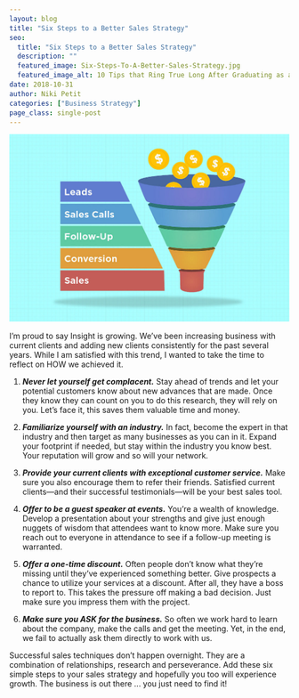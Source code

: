 ```yaml
---
layout: blog
title: "Six Steps to a Better Sales Strategy"
seo:
  title: "Six Steps to a Better Sales Strategy"
  description: ""
  featured_image: Six-Steps-To-A-Better-Sales-Strategy.jpg
  featured_image_alt: 10 Tips that Ring True Long After Graduating as a Creative
date: 2018-10-31
author: Niki Petit
categories: ["Business Strategy"]
page_class: single-post
---
```


![](Six-Steps-To-A-Better-Sales-Strategy.jpg)

I’m proud to say Insight is growing. We’ve been increasing business with current clients and adding new clients consistently for the past several years. While I am satisfied with this trend, I wanted to take the time to reflect on HOW we achieved it.

1. **_Never let yourself get complacent._** Stay ahead of trends and let your potential customers know about new advances that are made. Once they know they can count on you to do this research, they will rely on you. Let’s face it, this saves them valuable time and money.

2. **_Familiarize yourself with an industry._** In fact, become the expert in that industry and then target as many businesses as you can in it. Expand your footprint if needed, but stay within the industry you know best. Your reputation will grow and so will your network.

3. **_Provide your current clients with exceptional customer service._** Make sure you also encourage them to refer their friends. Satisfied current clients—and their successful testimonials—will be your best sales tool.

4. **_Offer to be a guest speaker at events._** You’re a wealth of knowledge. Develop a presentation about your strengths and give just enough nuggets of wisdom that attendees want to know more. Make sure you reach out to everyone in attendance to see if a follow-up meeting is warranted.

5. **_Offer a one-time discount._** Often people don’t know what they’re missing until they’ve experienced something better. Give prospects a chance to utilize your services at a discount. After all, they have a boss to report to. This takes the pressure off making a bad decision. Just make sure you impress them with the project.

6. **_Make sure you ASK for the business._** So often we work hard to learn about the company, make the calls and get the meeting. Yet, in the end, we fail to actually ask them directly to work with us.

Successful sales techniques don’t happen overnight. They are a combination of relationships, research and perseverance. Add these six simple steps to your sales strategy and hopefully you too will experience growth. The business is out there ... you just need to find it!
